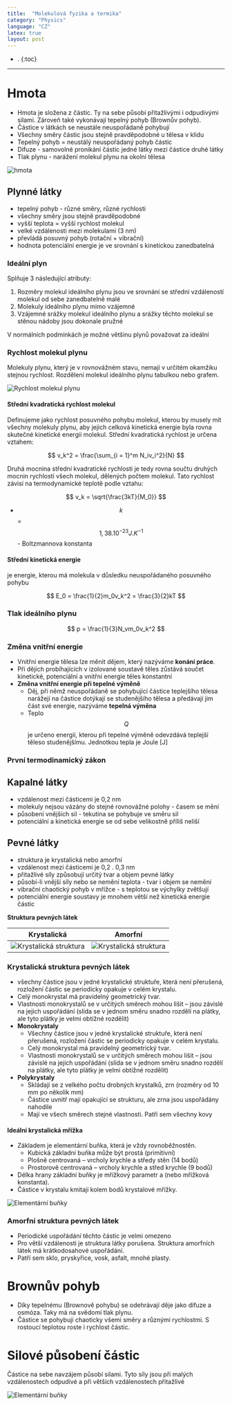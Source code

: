 ```yaml
---
title:  "Molekulová fyzika a termika"
category: "Physics"
language: "CZ"
latex: true
layout: post
---
```


- .
{:toc}
---

# Hmota
- Hmota je složena z částic. Ty na sebe působí přitažlivými i odpudivými silami. Zároveň také vykonávají tepelný pohyb (Brownův pohyb).
- Částice v látkách se neustále neuspořádaně pohybují
- Všechny směry částic jsou stejně pravděpodobné u tělesa v klidu
- Tepelný pohyb = neustálý neuspořádaný pohyb částic
- Difuze - samovolné pronikání částic jedné látky mezi částice druhé látky
- Tlak plynu - narážení molekul plynu na okolní tělesa

![hmota](/assets/img/molekfyzterm/hmota.png)

## Plynné látky
- tepelný pohyb - různé směry, různé rychlosti
- všechny směry jsou stejně pravděpodobné
- vyšší teplota = vyšší rychlost molekul
- velké vzdálenosti mezi molekulami (3 nm)
- převládá posuvný pohyb (rotační + vibrační)
- hodnota potenciální energie je ve srovnání s kinetickou zanedbatelná

### Ideální plyn
Splňuje 3 následující atributy:

1. Rozměry molekul ideálního plynu jsou ve srovnání se střední vzdáleností molekul od sebe zanedbatelně malé
2. Molekuly ideálního plynu mimo vzájemné
3. Vzájemné srážky molekul ideálního plynu a srážky těchto molekul se stěnou nádoby jsou dokonale pružné 

V normálních podmínkách je možné většinu plynů považovat za ideální

### Rychlost molekul plynu
Molekuly plynu, který je v rovnovážném stavu, nemají v určitém okamžiku stejnou rychlost. Rozdělení molekul ideálního plynu tabulkou nebo grafem.

![Rychlost molekul plynu](/assets/img/molekfyzterm/rychlost-molekul-plynu.jpg)

#### Střední kvadratická rychlost molekul
Definujeme jako rychlost posuvného pohybu molekul, kterou by musely mít všechny molekuly plynu, aby jejich celková kinetická energie byla rovna skutečné kinetické energii molekul. Střední kvadratická rychlost je určena vztahem:

$$ v_k^2 = \frac{\sum_{i = 1}^m N_iv_i^2}{N} $$

Druhá mocnina střední kvadratické rychlosti je tedy rovna součtu druhých mocnin rychlostí všech molekul, dělených počtem molekul. Tato rychlost závisí na termodynamické teplotě podle vztahu:

$$ v_k = \sqrt{\frac{3kT}{M_0}} $$

- $$k$$ = $$1,38 . 10^{-23} J.K^{-1}$$ - Boltzmannova konstanta

#### Střední kinetická energie
je energie, kterou má molekula v důsledku neuspořádaného posuvného pohybu

$$ E_0 = \frac{1}{2}m_0v_k^2 = \frac{3}{2}kT $$

### Tlak ideálního plynu

$$ p = \frac{1}{3}N_vm_0v_k^2 $$

### Změna vnitřní energie
- Vnitřní energie tělesa lze měnit dějem, který nazýváme **konání práce**.
- Při dějích probíhajících v izolované soustavě těles zůstává součet kinetické, potenciální a vnitřní energie těles konstantní
- **Změna vnitřní energie při tepelné výměně**
	- Děj, při němž neuspořádaně se pohybující částice teplejšího tělesa narážejí na částice dotýkají se studenějšího tělesa a předávají jim část své energie, nazýváme **tepelná výměna**
	- Teplo $$Q$$ je určeno energií, kterou při tepelné výměně odevzdává teplejší těleso studenějšímu. Jednotkou tepla je Joule [J]

### První termodinamický zákon

## Kapalné látky
- vzdálenost mezi částicemi je 0,2 nm
- molekuly nejsou vázány do stejné rovnovážné polohy - časem se mění
- působení vnějších sil - tekutina se pohybuje ve směru sil
- potenciální a kinetická energie se od sebe velikostně příliš neliší

## Pevné látky
- struktura je krystalická nebo amorfní 
- vzdálenost mezi částicemi je 0,2 . 0,3 nm
- přitažlivé síly způsobují určitý tvar a objem pevné látky
- působí-li vnější síly nebo se nemění teplota - tvar i objem se nemění
- vibrační chaotický pohyb v mřížce - s teplotou se výchylky zvětšují
- potenciální energie soustavy je mnohem větší než kinetická energie částic

**Struktura pevných látek**

| Krystalická | Amorfní |
|:-----------:|:-------:|
| ![Krystalická struktura](/assets/img/molekfyzterm/krystalicka.png) | ![Krystalická struktura](/assets/img/molekfyzterm/amorfni.png) |

### Krystalická struktura pevných látek
- všechny částice jsou v jedné krystalické struktuře, která není přerušená, rozložení částic se periodicky opakuje v celém krystalu.
- Celý monokrystal má pravidelný geometrický tvar. 
- Vlastnosti monokrystalů se v určitých směrech mohou lišit – jsou závislé na jejich uspořádání (slída se v jednom směru snadno rozdělí na plátky, ale tyto plátky je velmi obtížné rozdělit)
- **Monokrystaly**
	- Všechny částice jsou v jedné krystalické struktuře, která není přerušená, rozložení částic se periodicky opakuje v celém krystalu.
	- Celý monokrystal má pravidelný geometrický tvar. 
	- Vlastnosti monokrystalů se v určitých směrech mohou lišit – jsou závislé na jejich uspořádání (slída se v jednom směru snadno rozdělí na plátky, ale tyto plátky je velmi obtížné rozdělit)
- **Polykrystaly**
	- Skládají se z velkého počtu drobných krystalků, zrn (rozměry od 10 mm po několik mm)
	- Částice uvnitř mají opakující se strukturu, ale zrna jsou uspořádány nahodile
	- Mají ve všech směrech stejné vlastnosti. Patří sem všechny kovy

#### Ideální krystalická mřížka
- Základem je elementární buňka, která je vždy rovnoběžnostěn. 
	- Kubická základní buňka může být prostá (primitivní)
	- Plošně centrovaná – vrcholy krychle a středy stěn (14 bodů)
	- Prostorově centrovaná – vrcholy krychle a střed krychle (9 bodů)
- Délka hrany základní buňky je mřížkový parametr a (nebo mřížková konstanta).
- Částice v krystalu kmitají kolem bodů krystalové mřížky.

![Elementární buňky](/assets/img/molekfyzterm/el-bunky.jpg)

### Amorfní struktura pevných látek
- Periodické uspořádání těchto částic je velmi omezeno
- Pro větší vzdálenosti je struktura látky porušena. Struktura amorfních látek má krátkodosahové uspořádání.
- Patří sem sklo, pryskyřice, vosk, asfalt, mnohé plasty.

# Brownův pohyb
- Díky tepelnému (Brownově pohybu) se odehrávají děje jako difuze a osmóza. Taky má na svědomí tlak plynu.
- Částice se pohybují chaoticky všemi směry a různými rychlostmi. S rostoucí teplotou roste i rychlost částic.

# Silové působení částic
Částice na sebe navzájem působí silami. Tyto síly jsou při malých vzdálenostech odpudivé a při větších vzdálenostech přitažlivé

![Elementární buňky](/assets/img/molekfyzterm/sil-pus-castic.png)

